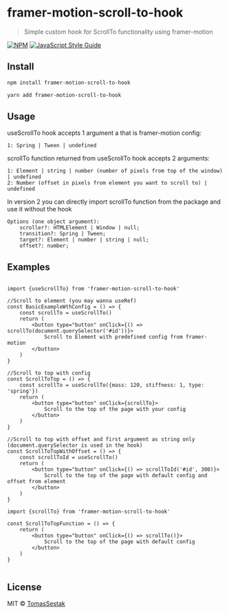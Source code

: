 # framer-motion-scroll-to-hook

> Simple custom hook for ScrollTo functionality using framer-motion

[![NPM](https://img.shields.io/npm/v/framer-motion-scroll-to-hook.svg)](https://www.npmjs.com/package/framer-motion-scroll-to-hook) [![JavaScript Style Guide](https://img.shields.io/badge/code_style-standard-brightgreen.svg)](https://standardjs.com)

## Install

```bash
npm install framer-motion-scroll-to-hook
```

```bash
yarn add framer-motion-scroll-to-hook
```

## Usage

useScrollTo hook accepts 1 argument a that is framer-motion config:

    1: Spring | Tween | undefined
        

scrollTo function returned from useScrollTo hook accepts 2 arguments:

    1: Element | string | number (number of pixels from top of the window) | undefined
    2: Number (offset in pixels from element you want to scroll to) | undefined

In version 2 you can directly import scrollTo function from the package and use it without the hook 

    Options (one object argument):
        scroller?: HTMLElement | Window | null;
        transition?: Spring | Tween;
        target?: Element | number | string | null;
        offset?: number;


## Examples

```tsx

import {useScrollTo} from 'framer-motion-scroll-to-hook'

//Scroll to element (you may wanna useRef)
const BasicExampleWthConfig = () => {
	const scrollTo = useScrollTo()
	return (
		<button type="button" onClick={() => scrollTo(document.querySelector('#id'))}>
			Scroll to Element with predefined config from framer-motion
		</button>
	)
}

//Scroll to top with config
const ScrollToTop = () => {
	const scrollTo = useScrollTo({mass: 120, stiffness: 1, type: 'spring'})
	return (
		<button type="button" onClick={scrollTo}>
			Scroll to the top of the page with your config
		</button>
	)
}

//Scroll to top with offset and first argument as string only (document.querySelector is used in the hook)
const ScrollToTopWithOffset = () => {
	const scrollToId = useScrollTo()
	return (
		<button type="button" onClick={() => scrollToId('#id', 300)}>
			Scroll to the top of the page with default config and offset from element
		</button>
	)
}

import {scrollTo} from 'framer-motion-scroll-to-hook'

const ScrollToTopFunction = () => {
	return (
		<button type="button" onClick={() => scrollTo()}>
			Scroll to the top of the page with default config
		</button>
	)
}


```

## License

MIT © [TomasSestak](https://github.com/TomasSestak)
